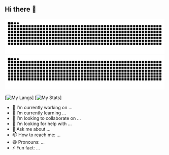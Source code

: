 ## Hi there 👋
![github snake light mode](https://raw.githubusercontent.com/Yinye1986/Yinye1986/output/github-contribution-grid-snake.svg#gh-light-mode-only)
![github snake dark mode](https://raw.githubusercontent.com/Yinye1986/Yinye1986/output/github-contribution-grid-snake-dark.svg#gh-dark-mode-only)

[![My Langs](https://github-readme-stats.vercel.app/api/top-langs/?username=Yinye1986&hide=&card_width=600&langs_count=8&layout=compact&hide_progress=false&exclude_repo=)]
[![My Stats](https://github-readme-stats.vercel.app/api?username=Yinye1986&show_icons=true&theme=ambient_gradient&count_private=true&card_width=600)]

- 🔭 I’m currently working on ...
- 🌱 I’m currently learning ...
- 👯 I’m looking to collaborate on ...
- 🤔 I’m looking for help with ...
- 💬 Ask me about ...
- 📫 How to reach me: ...
- 😄 Pronouns: ...
- ⚡ Fun fact: ...
